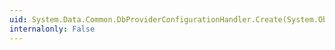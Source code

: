 ```yaml
---
uid: System.Data.Common.DbProviderConfigurationHandler.Create(System.Object,System.Object,System.Xml.XmlNode)
internalonly: False
---
```


